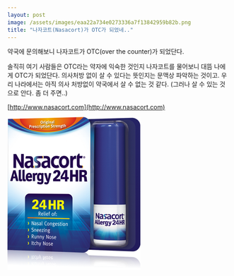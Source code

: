 ```yaml
---
layout: post
image: /assets/images/eaa22a734e0273336a7f13842959b82b.png
title: "나자코트(Nasacort)가 OTC가 되었네.."
---
```



약국에 문의해보니 나자코트가 OTC(over the counter)가 되었단다. 




솔직히 여기 사람들은 OTC라는 약자에 익숙한 것인지 나자코트를 물어보니 대뜸 나에게 OTC가 되었단다. 의사처방 없이 살 수 있다는 뜻인지는 문맥상 파악하는 것이고. 우리 나라에서는 아직 의사 처방없이 약국에서 살 수 없는 것 같다. (그러나 살 수 있는 것으로 안다. 좀 더 주면..)




[http://www.nasacort.com](http://www.nasacort.com)







![image](/assets/images/eaa22a734e0273336a7f13842959b82b.png)











